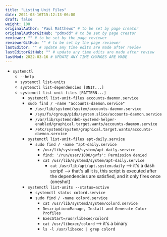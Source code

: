 ```yaml
---
title: "Listing Unit Files"
date: 2021-03-16T15:12:13-06:00
draft: false
weight: 100
originalAuthor: "Paul Matthews" # to be set by page creator
originalAuthorGitHub: "pdmxdd" # to be set by page creator
reviewer: "" # to be set by the page reviewer
reviewerGitHub: "" # to be set by the page reviewer
lastEditor: "" # update any time edits are made after review
lastEditorGitHub: "" # update any time edits are made after review
lastMod: 2022-03-16 # UPDATE ANY TIME CHANGES ARE MADE
---
```


- `systemctl`
  - `--help`
  - `systemctl list-units`
  - `systemctl list-dependencies [UNIT...]`
  - `systemctl list-unit-files [PATTERN...]`
    - `systemctl list-unit-files accounts-daemon.service`
    - `sudo find / -name "accounts-daemon.service"`
      - `/usr/lib/systemd/system/accounts-daemon.service`
      - `/sys/fs/cgroup/pids/system.slice/accounts-daemon.service`
      - `/var/lib/systemd/deb-systemd-helper-enabled/graphical.target.wants/accounts-daemon.service`
      - `/etc/systemd/system/graphical.target.wants/accounts-daemon.service`
    - `systemctl list-unit-files apt-daily.service`
      - `sudo find / -name "apt-daily.service`
        - `/usr/lib/systemd/system/apt-daily.service`
        - `find: '/run/user/1000/gvfs': Permission denied`
        - `cat /usr/lib/systemd/system/apt-daily.service`
          - `cat /usr/lib/apt/apt.system.daily` --> it's a dash script! --> that's all it is, this script is executed after the dependencies are satisfied, and it only fires once (oneshot)
    - `systemctl list-units --status=active`
      - `systemctl status colord.service`
      - `sudo find / -name colord.service`
        - `cat /usr/lib/systemd/system/colord.service`
        - `Description=Manage, Install and Generate Color Profiles`
        - `ExecStart=/usr/libexec/colord`
        - `cat /usr/libexec/colord` --> it's a binary
        - `ls -l /usr/libexec | grep colord`